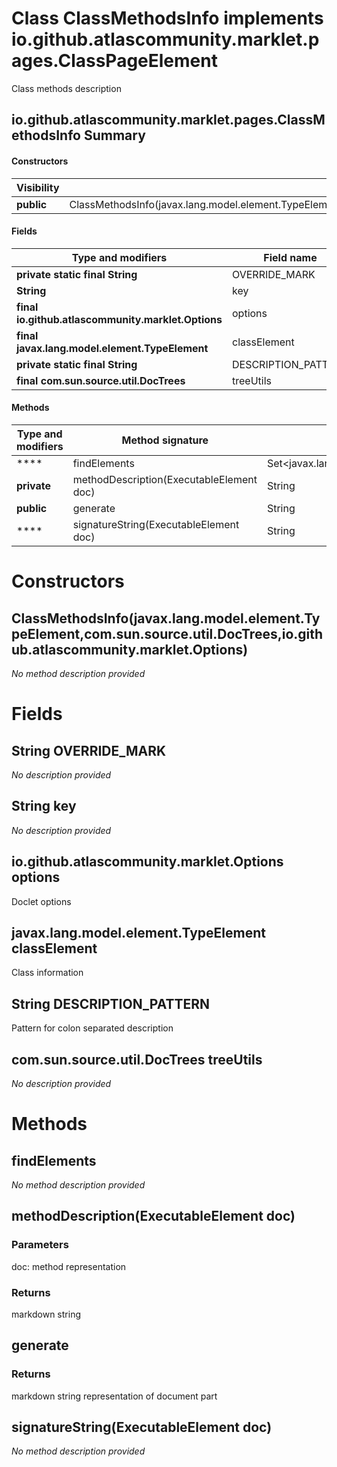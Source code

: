 Class ClassMethodsInfo implements io.github.atlascommunity.marklet.pages.ClassPageElement
=========================================================================================
Class methods description

io.github.atlascommunity.marklet.pages.ClassMethodsInfo Summary
-------
#### Constructors
| Visibility | Signature                                                                                                                    |
| ---------- | ---------------------------------------------------------------------------------------------------------------------------- |
| **public** | ClassMethodsInfo(javax.lang.model.element.TypeElement,com.sun.source.util.DocTrees,io.github.atlascommunity.marklet.Options) |
#### Fields
| Type and modifiers                                 | Field name          |
| -------------------------------------------------- | ------------------- |
| **private static final String**                    | OVERRIDE_MARK       |
| **String**                                         | key                 |
| **final io.github.atlascommunity.marklet.Options** | options             |
| **final javax.lang.model.element.TypeElement**     | classElement        |
| **private static final String**                    | DESCRIPTION_PATTERN |
| **final com.sun.source.util.DocTrees**             | treeUtils           |
#### Methods
| Type and modifiers | Method signature                         | Return type                                     |
| ------------------ | ---------------------------------------- | ----------------------------------------------- |
| ****               | findElements                             | Set<javax.lang.model.element.ExecutableElement> |
| **private**        | methodDescription(ExecutableElement doc) | String                                          |
| **public**         | generate                                 | String                                          |
| ****               | signatureString(ExecutableElement doc)   | String                                          |

Constructors
============
ClassMethodsInfo(javax.lang.model.element.TypeElement,com.sun.source.util.DocTrees,io.github.atlascommunity.marklet.Options)
----------------------------------------------------------------------------------------------------------------------------
*No method description provided*



Fields
======
String OVERRIDE_MARK
------------------------------
*No description provided*


String key
--------------------
*No description provided*


io.github.atlascommunity.marklet.Options options
------------------------------------------------
Doclet options


javax.lang.model.element.TypeElement classElement
-------------------------------------------------
Class information


String DESCRIPTION_PATTERN
------------------------------------
Pattern for colon separated description


com.sun.source.util.DocTrees treeUtils
--------------------------------------
*No description provided*



Methods
=======
findElements
------------
*No method description provided*


methodDescription(ExecutableElement doc)
----------------------------------------


### Parameters

doc: method representation

### Returns

markdown string


generate
--------


### Returns

markdown string representation of document part


signatureString(ExecutableElement doc)
--------------------------------------
*No method description provided*



